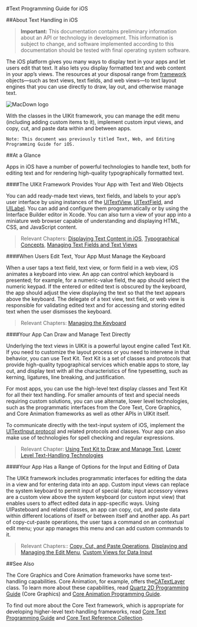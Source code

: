 #Text Programming Guide for iOS


##About Text Handling in iOS
> **Important:** This documentation contains preliminary information about an API or technology in development. This information is subject to change, and software implemented according to this documentation should be tested with final operating system software.


The iOS platform gives you many ways to display text in your apps and let users edit that text. It also lets you display formatted text and web content in your app’s views. The resources at your disposal range from [framework]() objects—such as text views, text fields, and web views—to text layout engines that you can use directly to draw, lay out, and otherwise manage text.

![MacDown logo](https://developer.apple.com/library/prerelease/content/documentation/StringsTextFonts/Conceptual/TextAndWebiPhoneOS/Art/textpg_intro_2x.png)


With the classes in the UIKit framework, you can manage the edit menu (including adding custom items to it), implement custom input views, and copy, cut, and paste data within and between apps.


	Note: This document was previously titled Text, Web, and Editing Programming Guide for iOS.
	


##At a Glance
	
Apps in iOS have a number of powerful technologies to handle text, both for editing text and for rendering high-quality typographically formatted text.



####The UIKit Framework Provides Your App with Text and Web Objects

You can add ready-made text views, text fields, and labels to your app’s user interface by using instances of the [UITextView](), [UITextField](), and [UILabel](). You can add and configure them programmatically or by using the Interface Builder editor in Xcode. You can also turn a view of your app into a miniature web browser capable of understanding and displaying HTML, CSS, and JavaScript content.


>Relevant Chapters: [Displaying Text Content in iOS](), [Typographical Concepts](), [Managing Text Fields and Text Views]()


####When Users Edit Text, Your App Must Manage the Keyboard

When a user taps a text field, text view, or form field in a web view, iOS animates a keyboard into view. An app can control which keyboard is presented; for example, for a numeric-value field, the app should select the numeric keypad. If the entered or edited text is obscured by the keyboard, the app should adjust the view displaying the text so that the text appears above the keyboard. The delegate of a text view, text field, or web view is responsible for validating edited text and for accessing and storing edited text when the user dismisses the keyboard.

>Relevant Chapters: [Managing the Keyboard]()


####Your App Can Draw and Manage Text Directly

Underlying the text views in UIKit is a powerful layout engine called Text Kit. If you need to customize the layout process or you need to intervene in that behavior, you can use Text Kit. Text Kit is a set of classes and protocols that provide high-quality typographical services which enable apps to store, lay out, and display text with all the characteristics of fine typesetting, such as kerning, ligatures, line breaking, and justification.

For most apps, you can use the high-level text display classes and Text Kit for all their text handling. For smaller amounts of text and special needs requiring custom solutions, you can use alternate, lower level technologies, such as the programmatic interfaces from the Core Text, Core Graphics, and Core Animation frameworks as well as other APIs in UIKit itself.

To communicate directly with the text-input system of iOS, implement the [UITextInput protocol]() and related protocols and classes. Your app can also make use of technologies for spell checking and regular expressions.

>Relevant Chapter: [Using Text Kit to Draw and Manage Text](), [Lower Level Text-Handling Technologies]()
	

####Your App Has a Range of Options for the Input and Editing of Data

The UIKit framework includes programmatic interfaces for editing the data in a view and for entering data into an app. Custom input views can replace the system keyboard to permit input of special data; input accessory views are a custom view above the system keyboard (or custom input view) that enables users to affect edited data in app-specific ways. Using UIPasteboard and related classes, an app can copy, cut, and paste data within different locations of itself or between itself and another app. As part of copy-cut-paste operations, the user taps a command on an contextual edit menu; your app manages this menu and can add custom commands to it.

>Relevant Chapters:: [Copy, Cut, and Paste Operations](), [Displaying and Managing the Edit Menu](), [Custom Views for Data Input]()



##See Also

The Core Graphics and Core Animation frameworks have some text-handling capabilities. Core Animation, for example, offers the[CATextLayer]() class. To learn more about these capabilities, read [Quartz 2D Programming Guide]() (Core Graphics) and [Core Animation Programming Guide]().

To find out more about the Core Text framework, which is appropriate for developing higher-level text-handling frameworks, read [Core Text Programming Guide]() and [Core Text Reference Collection]().